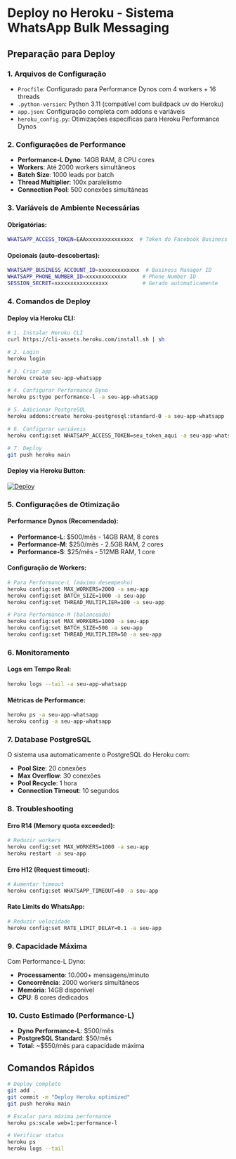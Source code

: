 # Deploy no Heroku - Sistema WhatsApp Bulk Messaging

## Preparação para Deploy

### 1. Arquivos de Configuração
- `Procfile`: Configurado para Performance Dynos com 4 workers + 16 threads
- `.python-version`: Python 3.11 (compatível com buildpack uv do Heroku)
- `app.json`: Configuração completa com addons e variáveis
- `heroku_config.py`: Otimizações específicas para Heroku Performance Dynos

### 2. Configurações de Performance
- **Performance-L Dyno**: 14GB RAM, 8 CPU cores
- **Workers**: Até 2000 workers simultâneos 
- **Batch Size**: 1000 leads por batch
- **Thread Multiplier**: 100x paralelismo
- **Connection Pool**: 500 conexões simultâneas

### 3. Variáveis de Ambiente Necessárias

#### Obrigatórias:
```bash
WHATSAPP_ACCESS_TOKEN=EAAxxxxxxxxxxxxxxx  # Token do Facebook Business
```

#### Opcionais (auto-descobertas):
```bash
WHATSAPP_BUSINESS_ACCOUNT_ID=xxxxxxxxxxxxx  # Business Manager ID
WHATSAPP_PHONE_NUMBER_ID=xxxxxxxxxxxxx     # Phone Number ID
SESSION_SECRET=xxxxxxxxxxxxxxxxx           # Gerado automaticamente
```

### 4. Comandos de Deploy

#### Deploy via Heroku CLI:
```bash
# 1. Instalar Heroku CLI
curl https://cli-assets.heroku.com/install.sh | sh

# 2. Login
heroku login

# 3. Criar app
heroku create seu-app-whatsapp

# 4. Configurar Performance Dyno
heroku ps:type performance-l -a seu-app-whatsapp

# 5. Adicionar PostgreSQL
heroku addons:create heroku-postgresql:standard-0 -a seu-app-whatsapp

# 6. Configurar variáveis
heroku config:set WHATSAPP_ACCESS_TOKEN=seu_token_aqui -a seu-app-whatsapp

# 7. Deploy
git push heroku main
```

#### Deploy via Heroku Button:
[![Deploy](https://www.herokucdn.com/deploy/button.svg)](https://heroku.com/deploy?template=https://github.com/seu-usuario/seu-repo)

### 5. Configurações de Otimização

#### Performance Dynos (Recomendado):
- **Performance-L**: $500/mês - 14GB RAM, 8 cores
- **Performance-M**: $250/mês - 2.5GB RAM, 2 cores  
- **Performance-S**: $25/mês - 512MB RAM, 1 core

#### Configuração de Workers:
```bash
# Para Performance-L (máximo desempenho)
heroku config:set MAX_WORKERS=2000 -a seu-app
heroku config:set BATCH_SIZE=1000 -a seu-app
heroku config:set THREAD_MULTIPLIER=100 -a seu-app

# Para Performance-M (balanceado)
heroku config:set MAX_WORKERS=1000 -a seu-app
heroku config:set BATCH_SIZE=500 -a seu-app
heroku config:set THREAD_MULTIPLIER=50 -a seu-app
```

### 6. Monitoramento

#### Logs em Tempo Real:
```bash
heroku logs --tail -a seu-app-whatsapp
```

#### Métricas de Performance:
```bash
heroku ps -a seu-app-whatsapp
heroku config -a seu-app-whatsapp
```

### 7. Database PostgreSQL

O sistema usa automaticamente o PostgreSQL do Heroku com:
- **Pool Size**: 20 conexões
- **Max Overflow**: 30 conexões
- **Pool Recycle**: 1 hora
- **Connection Timeout**: 10 segundos

### 8. Troubleshooting

#### Erro R14 (Memory quota exceeded):
```bash
# Reduzir workers
heroku config:set MAX_WORKERS=1000 -a seu-app
heroku restart -a seu-app
```

#### Erro H12 (Request timeout):
```bash
# Aumentar timeout
heroku config:set WHATSAPP_TIMEOUT=60 -a seu-app
```

#### Rate Limits do WhatsApp:
```bash
# Reduzir velocidade
heroku config:set RATE_LIMIT_DELAY=0.1 -a seu-app
```

### 9. Capacidade Máxima

Com Performance-L Dyno:
- **Processamento**: 10.000+ mensagens/minuto
- **Concorrência**: 2000 workers simultâneos
- **Memória**: 14GB disponível
- **CPU**: 8 cores dedicados

### 10. Custo Estimado (Performance-L)

- **Dyno Performance-L**: $500/mês
- **PostgreSQL Standard**: $50/mês
- **Total**: ~$550/mês para capacidade máxima

## Comandos Rápidos

```bash
# Deploy completo
git add .
git commit -m "Deploy Heroku optimized"
git push heroku main

# Escalar para máxima performance
heroku ps:scale web=1:performance-l

# Verificar status
heroku ps
heroku logs --tail
```
